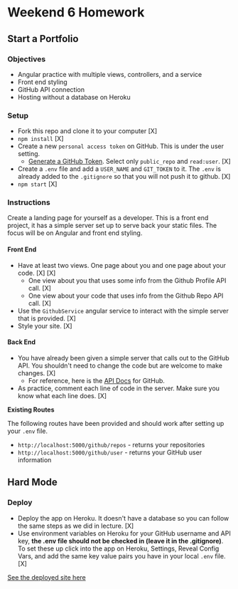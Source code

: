 # Weekend 6 Homework
## Start a Portfolio

### Objectives
- Angular practice with multiple views, controllers, and a service
- Front end styling
- GitHub API connection
- Hosting without a database on Heroku

### Setup

- Fork this repo and clone it to your computer [X]
- `npm install` [X]
- Create a new `personal access token` on GitHub. This is under the user setting.
	- [Generate a GitHub Token](https://github.com/settings/tokens). Select only `public_repo` and `read:user`. [X]
- Create a `.env` file and add a `USER_NAME` and `GIT_TOKEN` to it. The `.env` is already added to the `.gitignore` so that you will not push it to github. [X]
- `npm start` [X]

### Instructions

Create a landing page for yourself as a developer. This is a front end project, it has a simple server set up to serve back your static files. The focus will be on Angular and front end styling.

#### Front End
- Have at least two views. One page about you and one page about your code. [X] [X]
  - One view about you that uses some info from the Github Profile API call. [X]
  - One view about your code that uses info from the Github Repo API call. [X]
- Use the `GithubService` angular service to interact with the simple server that is provided. [X] 
- Style your site. [X]

#### Back End
- You have already been given a simple server that calls out to the GitHub API. You shouldn't need to change the code but are welcome to make changes. [X]
	- For reference, here is the [API Docs](https://developer.github.com/v3/) for GitHub.
- As practice, comment each line of code in the server. Make sure you know what each line does. [X] 

**Existing Routes**

The following routes have been provided and should work after setting up your `.env` file.

- `http://localhost:5000/github/repos` - returns your repositories
- `http://localhost:5000/github/user` - returns your GitHub user information

## Hard Mode

### Deploy
- Deploy the app on Heroku. It doesn't have a database so you can follow the same steps as we did in lecture. [X]
- Use environment variables on Heroku for your GitHub username and API key, **the .env file should not be checked in (leave it in the .gitignore)**. To set these up click into the app on Heroku, Settings, Reveal Config Vars, and add the same key value pairs you have in your local `.env` file. [X]

[See the deployed site here](https://sarah-cooke-porfolio.herokuapp.com/#/)